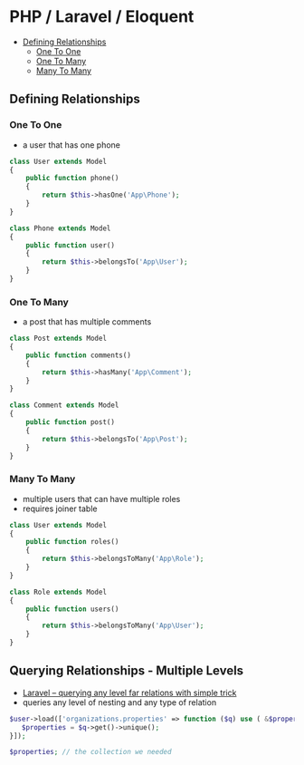 # PHP / Laravel / Eloquent

- [Defining Relationships](#defining-relationships)
    + [One To One](#one-to-one)
    + [One To Many](#one-to-many)
    + [Many To Many](#many-to-many)

## Defining Relationships

### One To One

- a user that has one phone

```php
class User extends Model
{
    public function phone()
    {
        return $this->hasOne('App\Phone');
    }
}

class Phone extends Model
{
    public function user()
    {
        return $this->belongsTo('App\User');
    }
}
```

### One To Many

- a post that has multiple comments

```php
class Post extends Model
{
    public function comments()
    {
        return $this->hasMany('App\Comment');
    }
}

class Comment extends Model
{
    public function post()
    {
        return $this->belongsTo('App\Post');
    }
}
```

### Many To Many

- multiple users that can have multiple roles
- requires joiner table

```php
class User extends Model
{
    public function roles()
    {
        return $this->belongsToMany('App\Role');
    }
}

class Role extends Model
{
    public function users()
    {
        return $this->belongsToMany('App\User');
    }
} 
```

## Querying Relationships - Multiple Levels

- [Laravel – querying any level far relations with simple trick](http://softonsofa.com/laravel-querying-any-level-far-relations-with-simple-trick/)
- queries any level of nesting and any type of relation

```php
$user->load(['organizations.properties' => function ($q) use ( &$properties ) {
   $properties = $q->get()->unique();
}]);

$properties; // the collection we needed
```
